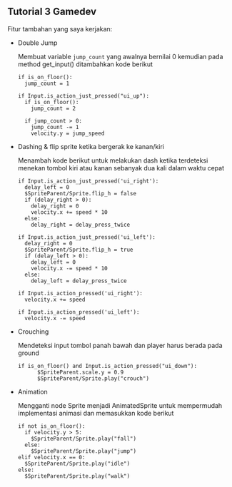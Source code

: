 ## Tutorial 3 Gamedev

Fitur tambahan yang saya kerjakan:
- Double Jump
  
  Membuat variable `jump_count` yang awalnya bernilai 0 kemudian pada method get_input() ditambahkan kode berikut
    ```gdscript
    if is_on_floor():
      jump_count = 1
    
    if Input.is_action_just_pressed("ui_up"):
      if is_on_floor():
        jump_count = 2
        
      if jump_count > 0:
        jump_count -= 1
        velocity.y = jump_speed
    ```
- Dashing & flip sprite ketika bergerak ke kanan/kiri

  Menambah kode berikut untuk melakukan dash ketika terdeteksi menekan tombol kiri atau kanan sebanyak dua kali dalam waktu cepat
  ```gdscript
  if Input.is_action_just_pressed('ui_right'):
    delay_left = 0
    $SpriteParent/Sprite.flip_h = false
    if (delay_right > 0):
      delay_right = 0
      velocity.x += speed * 10
    else:
      delay_right = delay_press_twice
				
  if Input.is_action_just_pressed('ui_left'):
    delay_right = 0
    $SpriteParent/Sprite.flip_h = true
    if (delay_left > 0):
      delay_left = 0
      velocity.x -= speed * 10
    else:
      delay_left = delay_press_twice
      
  if Input.is_action_pressed('ui_right'):
    velocity.x += speed
    
  if Input.is_action_pressed('ui_left'):
    velocity.x -= speed
  ```
- Crouching

  Mendeteksi input tombol panah bawah dan player harus berada pada ground
  ```gdscript
  if is_on_floor() and Input.is_action_pressed("ui_down"):
		$SpriteParent.scale.y = 0.9
		$SpriteParent/Sprite.play("crouch")
  ```
  
- Animation

  Mengganti node Sprite menjadi AnimatedSprite untuk mempermudah implementasi animasi dan memasukkan kode berikut
  ```gdscript
  if not is_on_floor():
    if velocity.y > 5:
      $SpriteParent/Sprite.play("fall")
    else:
      $SpriteParent/Sprite.play("jump")
  elif velocity.x == 0:
    $SpriteParent/Sprite.play("idle")
  else:
    $SpriteParent/Sprite.play("walk")
  ```
